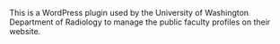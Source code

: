 This is a WordPress plugin used by the University of Washington Department of Radiology to manage the public faculty profiles on their website.